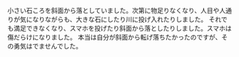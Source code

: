 小さい石ころを斜面から落としていました。次第に物足りなくなり、人目や人通りが気になりながらも、大きな石にしたり川に投げ入れたりしました。
それでも満足できなくなり、スマホを投げたり斜面から落としたりしました。スマホは傷だらけになりました。
本当は自分が斜面から転げ落ちたかったのですが、その勇気はでませんでした。